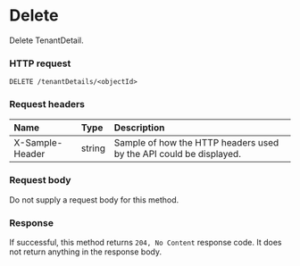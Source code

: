 # Delete

Delete TenantDetail.
### HTTP request
```http
DELETE /tenantDetails/<objectId>

```
### Request headers
| Name       | Type | Description|
|:---------------|:--------|:----------|
| X-Sample-Header  | string  | Sample of how the HTTP headers used by the API could be displayed.|

### Request body
Do not supply a request body for this method.


### Response
If successful, this method returns `204, No Content` response code. It does not return anything in the response body.


<!-- uuid: 148b706f-ee53-400b-a974-b4713328e9d3
2015-10-09 18:12:09 UTC -->